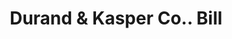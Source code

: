 ---
doi: 10.7916/D81R82Q6
date_other: '1890'
date_other_textual: 1890-1899
form: printed ephemera
genre:
- Invoices
name:
- Durand & Kasper Co.
object_in_context_url: https://biggert.cul.columbia.edu/items/view/ave_biggert_01832
subject_hierarchical_geographic:
- Chicago, Illinois, United States
subject_name:
- Durand & Kasper Co.
title: Durand & Kasper Co.. Bill
sort_title: Durand & Kasper Co.. Bill
call_number: ave_biggert_01832
coordinates:
- 41.83694444444445,-87.68472222222222
pid: ave_biggert_01832
identifiers: ave_biggert_01832
thumbnail: https://derivativo-2.library.columbia.edu/iiif/2/ldpd:490591/full/!256,256/0/native.jpg
permalink: "/items/ave_biggert_01832/"
layout: iiif-image-page
---
